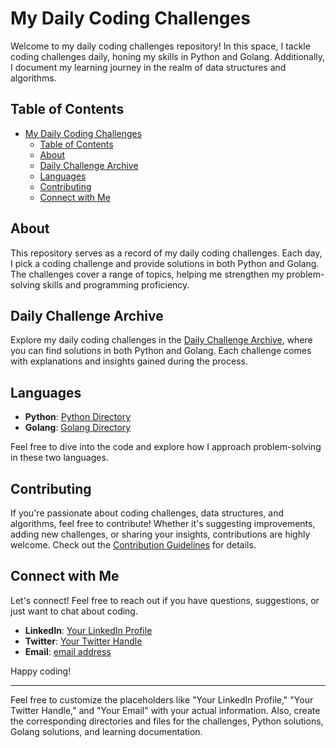 # My Daily Coding Challenges

Welcome to my daily coding challenges repository! In this space, I tackle coding challenges daily, honing my skills in Python and Golang. Additionally, I document my learning journey in the realm of data structures and algorithms.

## Table of Contents

- [My Daily Coding Challenges](#my-daily-coding-challenges)
  - [Table of Contents](#table-of-contents)
  - [About](#about)
  - [Daily Challenge Archive](#daily-challenge-archive)
  - [Languages](#languages)
  - [Contributing](#contributing)
  - [Connect with Me](#connect-with-me)

## About

This repository serves as a record of my daily coding challenges. Each day, I pick a coding challenge and provide solutions in both Python and Golang. The challenges cover a range of topics, helping me strengthen my problem-solving skills and programming proficiency.

## Daily Challenge Archive

Explore my daily coding challenges in the [Daily Challenge Archive](./challenges), where you can find solutions in both Python and Golang. Each challenge comes with explanations and insights gained during the process.

## Languages

- **Python**: [Python Directory](./python_challenges/)
- **Golang**: [Golang Directory](./golang_challenges/)

Feel free to dive into the code and explore how I approach problem-solving in these two languages.


## Contributing

If you're passionate about coding challenges, data structures, and algorithms, feel free to contribute! Whether it's suggesting improvements, adding new challenges, or sharing your insights, contributions are highly welcome. Check out the [Contribution Guidelines](./CONTRIBUTING.md) for details.

## Connect with Me

Let's connect! Feel free to reach out if you have questions, suggestions, or just want to chat about coding.

- **LinkedIn**: [Your LinkedIn Profile](https://www.linkedin.com/in/micah-shallom/)
- **Twitter**: [Your Twitter Handle](https://twitter.com/Micah_Shallom)
- **Email**: [email address](micahshallom@gmail.com)

Happy coding!

---

Feel free to customize the placeholders like "Your LinkedIn Profile," "Your Twitter Handle," and "Your Email" with your actual information. Also, create the corresponding directories and files for the challenges, Python solutions, Golang solutions, and learning documentation.
